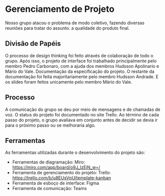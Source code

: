 # Gerenciamento de Projeto

Nosso grupo atacou o problema de modo coletivo, fazendo diversas reuniões para tratar do assunto. a qualidade do produto final.


## Divisão de Papéis

O processo de design thinking foi feito através de colaboração de todo o grupo. Após isso, o projeto de interface foi trabalhado principalmente pelo membro Pedro Carbonaro, com a ajuda dos membros Hudsson Apolinario e Mário do Vale. Documentação da especificação do projeto. O restante da documentação foi feita majoritariamente pelo membro Hudsson Andrade. E os slides foram feitos unicamente pelo membro Mário do Vale.


## Processo

A comunicação do grupo se deu por meio de mensagens e de chamadas de voz. O status do projeto foi documentado no site Trello. Ao término de cada passo do projeto, o grupo avaliava em conjunto antes de decidir se devia ir para o próximo passo ou se melhoraria algo.


## Ferramentas

As ferramentas utilizadas durante o desenvolvimento do projeto são:

- Ferramentas de diagramação: Miro: https://miro.com/app/board/o9J_lzEjN_w=/
- Ferramenta de gerenciamento do projeto: Trello: https://trello.com/b/u8EUsVpU/template-kanban
- Ferramenta de esboço de interface: Figma
- Ferramenta de comunicação: Teams



<!--
O editor de código foi escolhido porque ele possui uma integração com o
sistema de versão. As ferramentas de comunicação utilizadas possuem
integração semelhante e por isso foram selecionadas. Por fim, para criar
diagramas utilizamos essa ferramenta por melhor captar as
necessidades da nossa solução.
-->
